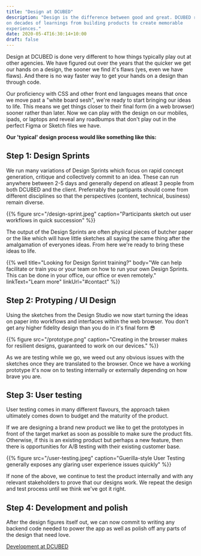 ```yaml
---
title: "Design at DCUBED"
description: "Design is the difference between good and great. DCUBED relies
on decades of learnings from building products to create memorable
experiences."
date: 2020-05-4T16:30:14+10:00
draft: false
---
```


Design at DCUBED is done very different to how things typically play out at
other agencies. We have figured out over the years that the quicker we get our hands on a design, the sooner we find it's flaws (yes, even we have flaws). And there is no way faster way to get your hands on a design than through code.

Our proficiency with CSS and other front end languages means that once we move
past a "white board sesh", we're ready to start bringing our ideas to life.
This means we get things closer to their final form (in a web browser) sooner
rather than later. Now we can play with the design on our mobiles, ipads, or
laptops and reveal any roadbumps that don't play out in the perfect Figma or
Sketch files we have.

**Our 'typical' design process would like something like this:**

## Step 1: Design Sprints

We run many variations of Design Sprints which focus on rapid concept
generation, critique and collectively commit to an idea. These can run anywhere
between 2-5 days and generally depend on atleast 3 people from both DCUBED and
the client. Preferrably the partipants should come from different disciplines
so that the perspectives (content, technical, business) remain diverse.

{{% figure src="/design-sprint.jpeg" caption="Participants sketch out user workflows in quick succession" %}}

The output of the Design Sprints are often physical pieces of butcher paper or
the like which will have little sketches all saying the same thing after the amalgamation of everyones ideas. From here we're ready to bring these ideas to life.

{{% well title="Looking for Design Sprint training?" body="We can help facilitate or train you or your team on how to run your own Design Sprints. This can be done in your office, our office or even remotely." linkText="Learn more" linkUrl="#contact" %}}

## Step 2: Protyping / UI Design

Using the sketches from the Design Studio we now start turning the ideas on
paper into workflows and interfaces within the web browser. You don't get any
higher fidelity design than you do in it's final form :sunglasses:

{{% figure src="/prototype.png" caption="Creating in the browser makes for resilient designs, guaranteed to work on our devices." %}}

As we are testing while we go, we weed out any obvious issues with the sketches
once they are translated to the browser. Once we have a working
prototype it's now on to testing internally or externally depending on how
brave you are.

## Step 3: User testing

User testing comes in many different flavours, the approach taken ultimately
comes down to budget and the maturity of the product.

If we are designing a brand new product we like to get the prototypes in front
of the target market as soon as possible to make sure the product fits.
Otherwise, if this is an existing product but perhaps a new feature, then there
is opportunities for A/B testing with their existing customer base.

{{% figure src="/user-testing.jpeg" caption="Guerilla-style User Testing generally exposes any glaring user experience issues quickly" %}}

If none of the above, we continue to test the product internally and with any
relevant stakeholders to prove that our designs work. We repeat the design and
test process until we think we've got it right.

## Step 4: Development and polish

After the design figures itself out, we can now commit to writing any backend
code needed to power the app as well as polish off any parts of the design that
need love.

<div class="post-pagination">
  <a class="previous btn btn--secondary" href="/development">
    Development at DCUBED
    <i class="fas fa-chevron-right" style="margin-left: 0.75rem"></i>
  </a>
</div>
